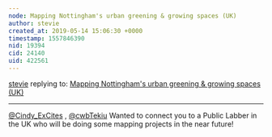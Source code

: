 ```yaml
---
node: Mapping Nottingham's urban greening & growing spaces (UK)
author: stevie
created_at: 2019-05-14 15:06:30 +0000
timestamp: 1557846390
nid: 19394
cid: 24140
uid: 422561
---
```




[stevie](../profile/stevie) replying to: [Mapping Nottingham's urban greening & growing spaces (UK)](../notes/molangmuir10/05-13-2019/mapping-nottingham-s-urban-greening-growing-spaces)

----
 [@Cindy_ExCites](/profile/Cindy_ExCites) , [@cwbTekiu](/profile/cwbTekiu) Wanted to connect you to a Public Labber in the UK who will be doing some mapping projects in the near future! 